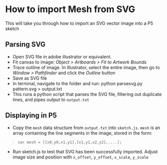 How to import Mesh from SVG
==============

This will take you through how to import an SVG vector image into a P5 sketch

Parsing SVG
--------------
- Open SVG file in adobe illustrator or equivalent. 
- Fit canvas to image: *Object > Artboards > Fit to Artwork Bounds*
- Trace outline of image. In Illustrator, select the entire image, then go to *Window > Pathfinder* and click the *Outline* button
- Save as SVG file
- In terminal, navigate to the folder and run:
	python parsesvg.py pattern.svg > output.txt
- This runs a python script that parses the SVG file, filtering out duplicate lines, and pipes output to `output.txt`


Displaying in P5
--------------
- Copy the `mesh` data structure from `output.txt` into `sketch.js`. `mesh` is an array containing the line segments in the image, stored in the form:
> `var mesh = [[x0,y0,x1,y1],[x1,y1,x2,y2],....];`
- Run sketch.js to test that SVG has been successfully imported. Adjust image size and position with `x_offset`, `y_offset`, `x_scale`, `y_scale`

